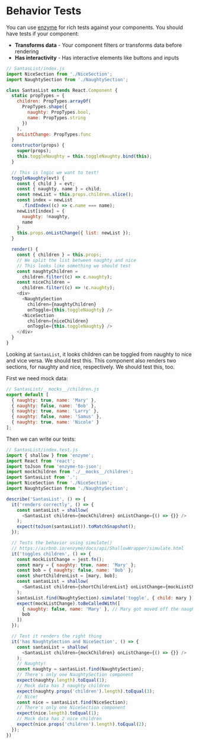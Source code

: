# Behavior Tests
You can use [enzyme](https://airbnb.io/enzyme/) for rich tests against your components. You should have tests if your component:

* **Transforms data** - Your component filters or transforms data before rendering
* **Has interactivity** - Has interactive elements like buttons and inputs

```javascript
// SantasList/index.js
import NiceSection from './NiceSection';
import NaughtySection from './NaughtySection';

class SantasList extends React.Component {
  static propTypes = {
    children: PropTypes.arrayOf(
      PropTypes.shape({
        naughty: PropTypes.bool,
        name: PropTypes.string
      })
    ),
    onListChange: PropTypes.func
  }
  constructor(props) {
    super(props);
    this.toggleNaughty = this.toggleNaughty.bind(this);
  }

  // This is logic we want to test!
  toggleNaughty(evt) {
    const { child } = evt;
    const { naughty, name } = child;
    const newList = this.props.children.slice();
    const index = newList
      .findIndex((c) => c.name === name);
    newList[index] = {
      naughty: !naughty,
      name
    }
    this.props.onListChange({ list: newList });
  }

  render() {
    const { children } = this.props;
    // We split the list between naughty and nice
    // This looks like something we should test
    const naughtyChildren =
      children.filter((c) => c.naughty);
    const niceChildren =
      children.filter((c) => !c.naughty);
    <div>
      <NaughtySection
        children={naughtyChildren}
        onToggle={this.toggleNaughty} />
      <NiceSection
        children={niceChildren}
        onToggle={this.toggleNaughty} />
    </div>
  }
}
```
Looking at `SantasList`, it looks children can be toggled from naughty to nice and vice versa. We should test this. This component also renders two sections, for naughty and nice, respectively. We should test this, too.

First we need mock data:
```javascript
// SantasList/__mocks__/children.js
export default [
  { naughty: true, name: 'Mary' },
  { naughty: false, name: 'Bob' },
  { naughty: true, name: 'Larry' },
  { naughty: false, name: 'Samus' },
  { naughty: true, name: 'Nicole' }
];
```

Then we can write our tests:
```javascript
// SantasList/index.test.js
import { shallow } from 'enzyme';
import React from 'react';
import toJson from 'enzyme-to-json';
import mockChildren from './__mocks__/children';
import SantasList from '.';
import NiceSection from './NiceSection';
import NaughtySection from './NaughtySection';

describe('SantasList', () => {
  it('renders correctly', () => {
    const santasList = shallow(
      <SantasList children={mockChildren} onListChange={() => {}} />
    );
    expect(toJson(santasList)).toMatchSnapshot();
  });

  // Tests the behavior using simulate()
  // https://airbnb.io/enzyme/docs/api/ShallowWrapper/simulate.html
  it('toggles children', () => {
    const mockListChange = jest.fn();
    const mary = { naughty: true, name: 'Mary' };
    const bob = { naughty: false, name: 'Bob' };
    const shortChildrenList = [mary, bob];
    const santasList = shallow(
      <SantasList children={shortChildrenList} onListChange={mockListChange} />
    );
    santasList.find(NaughtySection).simulate('toggle', { child: mary });
    expect(mockListChange).toBeCalledWith([
      { naughty: false, name: 'Mary' }, // Mary got moved off the naught list
      bob
    ])
  });

  // Test it renders the right thing
  it('has NaughtySection and NiceSection', () => {
    const santasList = shallow(
      <SantasList children={mockChildren} onListChange={() => {}} />
    );
    // Naughty!
    const naughty = santasList.find(NaughtySection);
    // There's only one NaughtySection component
    expect(naughty.length).toEqual(1);
    // Mock data has 3 naughty children
    expect(naughty.props('children').length).toEqual(3);
    // Nice!
    const nice = santasList.find(NiceSection);
    // There's only one NiceSection component
    expect(nice.length).toEqual(1);
    // Mock data has 2 nice children
    expect(nice.props('children').length).toEqual(2);
  });
})
```